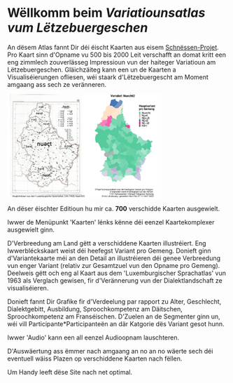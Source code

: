 # Wëllkomm beim *Variatiounsatlas vum Lëtzebuergeschen*

An dësem Atlas fannt Dir déi éischt Kaarten aus eisem [Schnëssen-Projet](https://infolux.uni.lu/schnëssen). Pro Kaart sinn d'Opname vu 500 bis 2000 Leit verschafft an domat kritt een eng zimmlech zouverlässeg Impressioun vun der haiteger Variatioun am Lëtzebuergeschen. Gläichzäiteg kann een un de Kaarten a Visualiséierungen ofliesen, wéi staark d'Lëtzebuergescht am Moment amgaang ass sech ze veränneren.

<div><img src="www/Beispill_Nuecht.png" width="70%" /></div>

An dëser éischter Editioun hu mir ca. **700** verschidde Kaarten ausgewielt.

Iwwer de Menüpunkt 'Kaarten' lénks kënne déi eenzel Kaartekomplexer ausgewielt ginn.

D'Verbreedung am Land gëtt a verschiddene Kaarten illustréiert. Eng Iwwerbléckskaart weist déi heefegst Variant pro Gemeng. Donieft ginn d'Variantekaarte méi an den Detail an illustréieren déi genee Verbreedung vun enger Variant (relativ zur Gesamtzuel vun den Opname pro Gemeng). Deelweis gëtt och eng al Kaart aus dem 'Luxemburgischer Sprachatlas' vun 1963 als Verglach gewisen, fir d'Verännerung vun der Dialektlandschaft ze visualiséieren.

Donieft fannt Dir Grafike fir d'Verdeelung par rapport zu Alter, Geschlecht, Dialektgebitt, Ausbildung, Sproochkompetenz am Däitschen, Sproochkompetenz am Franséischen. D'Zuelen an de Segmenter ginn un, wéi vill Participante\*Participanteën an där Katgorie dës Variant gesot hunn.

Iwwer 'Audio' kann een all eenzel Audioopnam lauschteren.

D'Auswäertung ass ëmmer nach amgaang an no an no wäerte sech déi eventuell wäiss Plazen op verschiddene Kaarten nach fëllen.

Um Handy leeft dëse Site nach net optimal.
